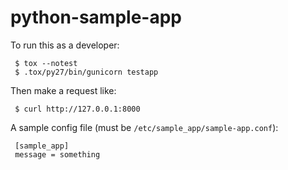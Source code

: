 # python-sample-app

To run this as a developer:

```
 $ tox --notest
 $ .tox/py27/bin/gunicorn testapp
```

Then make a request like:

```
 $ curl http://127.0.0.1:8000
```

A sample config file (must be `/etc/sample_app/sample-app.conf`):

```
 [sample_app]
 message = something
```
